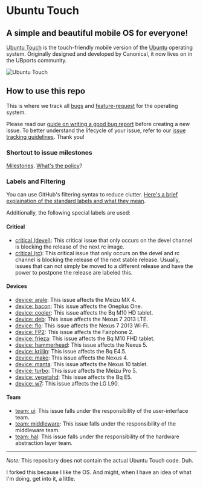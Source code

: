 # Ubuntu Touch

## A simple and beautiful mobile OS for everyone!
[Ubuntu Touch](https://ubports.com) is the touch-friendly mobile version of the [Ubuntu](https://ubuntu.com) operating system. Originally designed and developed by Canonical, it now lives on in the UBports community.

![Ubuntu Touch](https://ubports.com/web/image/1556/banner-core-devices.jpg)

## How to use this repo

This is where we track all [bugs](https://github.com/ubports/ubports-touch/issues?q=is%3Aissue+is%3Aopen+label%3Abug) and [feature-request](https://github.com/ubports/ubuntu-touch/issues?utf8=%E2%9C%93&q=is%3Aissue+is%3Aopen+label%3A%22feature+request%22+) for the operating system.

Please read our [guide on writing a good bug report](https://docs.ubports.com/en/latest/contribute/bugreporting.html) before creating a new issue. To better understand the lifecycle of your issue, refer to our [issue tracking guidelines](https://docs.ubports.com/en/latest/about/process/issue-tracking.html). Thank you!

### Shortcut to issue milestones

[Milestones](https://github.com/ubports/ubuntu-touch/milestones). [What's the policy](https://docs.ubports.com/en/latest/about/process/issue-tracking.html#milestones)?

### Labels and Filtering

You can use GitHub's filtering syntax to reduce clutter. [Here's a brief explaination of the standard labels and what they mean](https://docs.ubports.com/en/latest/about/process/issue-tracking.html#labels).

Additionally, the following special labels are used:

#### Critical


 - [critical (devel)](https://github.com/ubports/ubuntu-touch/labels/critical%20%28devel%29): This critical issue that only occurs on the devel channel is blocking the release of the next rc image.
 - [critical (rc)](https://github.com/ubports/ubuntu-touch/labels/critical%20%28rc%29): This critical issue that only occurs on the devel and rc channel is blocking the release of the next stable release. Usually, issues that can not simply be moved to a different release and have the power to postpone the release are labeled this.

#### Devices

 - [device: arale](https://github.com/ubports/ubports-touch/labels/device%3A%20arale): This issue affects the Meizu MX 4.
 - [device: bacon](https://github.com/ubports/ubports-touch/labels/device%3A%20bacon): This issue affects the Oneplus One.
 - [device: cooler](https://github.com/ubports/ubports-touch/labels/device%3A%20cooler): This issue affects the Bq M10 HD tablet.
 - [device: deb](https://github.com/ubports/ubports-touch/labels/device%3A%20deb): This issue affects the Nexus 7 2013 LTE.
 - [device: flo](https://github.com/ubports/ubuntu-touch/labels/device%3A%20flo): This issue affects the Nexus 7 2013 Wi-Fi.
 - [device: FP2](https://github.com/ubports/ubports-touch/labels/device%3A%20FP2): This issue affects the Fairphone 2.
 - [device: frieza](https://github.com/ubports/ubports-touch/labels/device%3A%20frieza): This issue affects the Bq M10 FHD tablet.
 - [device: hammerhead](https://github.com/ubports/ubports-touch/labels/device%3A%20hammerhead): This issue affects the Nexus 5.
 - [device: krillin](https://github.com/ubports/ubports-touch/labels/device%3A%20krillin): This issue affects the Bq E4.5.
 - [device: mako](https://github.com/ubports/ubports-touch/labels/device%3A%20mako): This issue affects the Nexus 4.
 - [device: manta](https://github.com/ubports/ubports-touch/labels/device%3A%20manta): This issue affects the Nexus 10 tablet.
 - [device: turbo](https://github.com/ubports/ubports-touch/labels/device%3A%20turbo): This issue affects the Meizu Pro 5.
 - [device: vegetahd](https://github.com/ubports/ubports-touch/labels/device%3A%20vegetahd): This issue affects the Bq E5.
 - [device: w7](https://github.com/ubports/ubports-touch/labels/device%3A%20w7): This issue affects the LG L90.

#### Team

 - [team: ui](https://github.com/ubports/ubports-touch/labels/team%3A%20ui): This issue falls under the responsibility of the user-interface team.
 - [team: middleware](https://github.com/ubports/ubports-touch/labels/team%3A%20middleware): This issue falls under the responsibility of the middleware team.
 - [team: hal](https://github.com/ubports/ubports-touch/labels/team%3A%20hal): This issue falls under the responsibility of the hardware abstraction layer team.
---

*Note:* This repository does not contain the actual Ubuntu Touch code. Duh.

I forked this because I like the OS. And might, when I have an idea of what I'm doing, get into it, a little.

